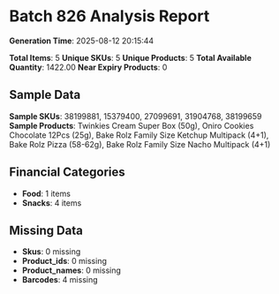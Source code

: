 # Batch 826 Analysis Report

**Generation Time**: 2025-08-12 20:15:44

**Total Items**: 5
**Unique SKUs**: 5
**Unique Products**: 5
**Total Available Quantity**: 1422.00
**Near Expiry Products**: 0

## Sample Data
**Sample SKUs**: 38199881, 15379400, 27099691, 31904768, 38199659
**Sample Products**: Twinkies Cream Super Box (50g), Oniro Cookies Chocolate 12Pcs (25g), Bake Rolz Family Size Ketchup Multipack (4+1), Bake Rolz Pizza (58-62g), Bake Rolz Family Size Nacho Multipack (4+1)

## Financial Categories
- **Food**: 1 items
- **Snacks**: 4 items

## Missing Data
- **Skus**: 0 missing
- **Product_ids**: 0 missing
- **Product_names**: 0 missing
- **Barcodes**: 4 missing
